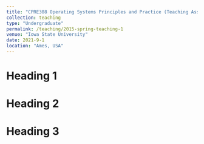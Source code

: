 ```yaml
---
title: "CPRE308 Operating Systems Principles and Practice (Teaching Assistent)"
collection: teaching
type: "Undergraduate"
permalink: /teaching/2015-spring-teaching-1
venue: "Iowa State University"
date: 2021-9-1
location: "Ames, USA"
---
```


Heading 1
======

Heading 2
======

Heading 3
======
